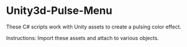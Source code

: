 # Unity3d-Pulse-Menu

These C# scripts work with Unity assets to create a pulsing color effect.

Instructions:
Import these assets and attach to various objects.
